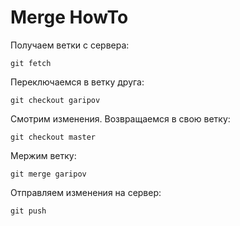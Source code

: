 # Merge HowTo

Получаем ветки с сервера:
```
git fetch
```
Переключаемся в ветку друга:
```
git checkout garipov
```
Смотрим изменения.
Возвращаемся в свою ветку:
```
git checkout master
```
Мержим ветку:
```
git merge garipov
```
Отправляем изменения на сервер:
```
git push
```
